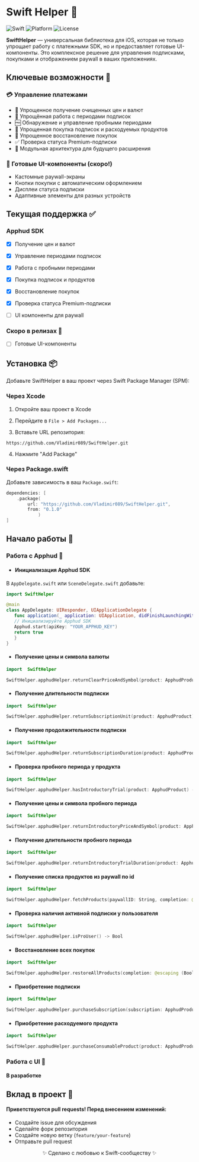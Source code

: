 
# Swift Helper 🚀

![Swift](https://img.shields.io/badge/Swift-5.7+-orange?style=flat&logo=swift) ![Platform](https://img.shields.io/badge/Platform-iOS%2013%2B-blue) ![License](https://img.shields.io/badge/License-MIT-lightgrey)

  

****SwiftHelper**** — универсальная библиотека для iOS, которая не только упрощает работу с платежными SDK, но и предоставляет готовые UI-компоненты. Это комплексное решение для управления подписками, покупками и отображением paywall в ваших приложениях.

  

## Ключевые возможности 🔑

  

### 💳 Управление платежами

- 🧮 Упрощенное получение очищенных цен и валют
- 📅 Упрощённая работа с периодами подписок
- 🆓 Обнаружение и управление пробными периодами
- 🛒 Упрощенная покупка подписок и расходуемых продуктов
- 🔄 Упрощенное восстановление покупок 
- ✅ Проверка статуса Premium-подписки 
- 🧩 Модульная архитектура для будущего расширения

  

### 🎨 Готовые UI-компоненты (скоро!)

- Кастомные paywall-экраны
- Кнопки покупки с автоматическим оформлением
- Дисплеи статуса подписки
- Адаптивные элементы для разных устройств

  

## Текущая поддержка ✅

  

### Apphud SDK

- [x] Получение цен и валют

- [x] Управление периодами подписок

- [x] Работа с пробными периодами

- [x] Покупка подписок и продуктов

- [x] Восстановление покупок

- [x] Проверка статуса Premium-подписки

- [ ] UI компоненты для paywall

  

### Скоро в релизах 🚧

- [ ] Готовые UI-компоненты

  

## Установка 📦

  

Добавьте SwiftHelper в ваш проект через Swift Package Manager (SPM):

  

### Через Xcode

1. Откройте ваш проект в Xcode

2. Перейдите в `File > Add Packages...`

3. Вставьте URL репозитория:

`https://github.com/Vladimir089/SwiftHelper.git`

4. Нажмите "Add Package"

  

  

  

### Через Package.swift

Добавьте зависимость в ваш `Package.swift`:

```swift
dependencies: [
    .package(
        url: "https://github.com/Vladimir089/SwiftHelper.git",
        from: "0.1.0"
            )
]

```

  

  

## Начало работы 🏁

  

### Работа с  Apphud 💸


 - #### Инициализация Apphud SDK
 В `AppDelegate.swift` или `SceneDelegate.swift` добавьте:
 ```swift
import SwiftHelper

@main
class AppDelegate: UIResponder, UIApplicationDelegate {
    func application(_ application: UIApplication, didFinishLaunchingWithOptions launchOptions: [UIApplication.LaunchOptionsKey: Any]?) -> Bool {
    // Инициализируйте Apphud SDK
    Apphud.start(apiKey: "YOUR_APPHUD_KEY")
    return true
    }
}
```

 - #### Получение цены и символа валюты

```swift
import  SwiftHelper

SwiftHelper.apphudHelper.returnClearPriceAndSymbol(product: ApphudProduct) -> (price: Double, symbol: String)
```

 - #### Получение длительности подписки

```swift
import  SwiftHelper

SwiftHelper.apphudHelper.returnSubscriptionUnit(product: ApphudProduct) -> String? (week, month, year)
```

 - #### Получение продолжительности подписки

```swift
import  SwiftHelper

SwiftHelper.apphudHelper.returnSubscriptionDuration(product: ApphudProduct) -> Int?
```

 - #### Проверка пробного периода у продукта

```swift
import  SwiftHelper

SwiftHelper.apphudHelper.hasIntroductoryTrial(product: ApphudProduct) -> Bool
```

 - #### Получение цены и символа пробного периода


```swift
import  SwiftHelper

SwiftHelper.apphudHelper.returnIntroductoryPriceAndSymbol(product: ApphudProduct) -> (price: Double, symbol: String)
```

 - #### Получение длительности пробного периода


```swift
import  SwiftHelper

SwiftHelper.apphudHelper.returnIntroductoryTrialDuration(product: ApphudProduct) -> (value: Int, unit: String)? 
```

 - #### Получение списка продуктов из paywall по id


```swift
import  SwiftHelper

SwiftHelper.apphudHelper.fetchProducts(paywallID: String, completion: @escaping ([ApphudProduct]) -> Void)
```

 - #### Проверка наличия активной подписки у пользователя


```swift
import  SwiftHelper

SwiftHelper.apphudHelper.isProUser() -> Bool
```

 - #### Восстановление всех покупок


```swift
import  SwiftHelper

SwiftHelper.apphudHelper.restoreAllProducts(completion: @escaping (Bool) -> Void)
```

 - #### Приобретение подписки


```swift
import  SwiftHelper

SwiftHelper.apphudHelper.purchaseSubscription(subscription: ApphudProduct, completion: @escaping (Bool) -> Void)
```

- #### Приобретение расходуемого продукта


```swift
import  SwiftHelper

SwiftHelper.apphudHelper.purchaseConsumableProduct(product: ApphudProduct, completion: @escaping (Bool) -> Void)
```

### Работа с  UI 💸
#### В разработке 

## Вклад в проект 🤝

#### Приветствуются pull requests! Перед внесением изменений:

- Создайте issue для обсуждения
- Сделайте форк репозитория
- Создайте новую ветку (`feature/your-feature`)
- Отправьте pull request


<p align="center"> ✨ Сделано с любовью к Swift-сообществу ✨<br> 
